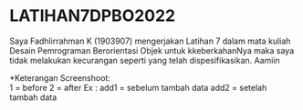 # LATIHAN7DPBO2022
Saya Fadhlirrahman K (1903907) mengerjakan Latihan 7 dalam mata kuliah Desain Pemrograman Berorientasi Objek untuk kkeberkahanNya maka saya tidak melakukan kecurangan seperti yang telah dispesifikasikan. Aamiin

*Keterangan Screenshoot: <br>
  1 = before
  2 = after
  Ex : add1 = sebelum tambah data
       add2 = setelah tambah data
